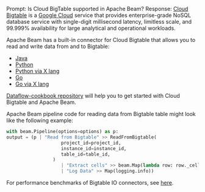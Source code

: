 Prompt:
Is Cloud BigTable supported in Apache Beam?
Response:
[Cloud Bigtable](https://cloud.google.com/bigtable) is a [Google Cloud](https://cloud.google.com/) service that provides  enterprise-grade NoSQL database service with single-digit millisecond latency, limitless scale, and 99.999% availability for large analytical and operational workloads.

Apache Beam has a built-in connector for Cloud Bigtable that allows you to read and write data from and to Bigtable:
* [Java](https://beam.apache.org/releases/javadoc/current/org/apache/beam/sdk/io/gcp/bigtable/BigtableIO.html)
* [Python](https://beam.apache.org/releases/pydoc/current/apache_beam.io.gcp.bigtableio.html)
* [Python via X lang](https://pkg.go.dev/github.com/apache/beam/sdks/v2/go/pkg/beam/io/xlang/bigtableio)
* [Go](https://pkg.go.dev/github.com/apache/beam/sdks/v2/go/pkg/beam/io/bigtableio)
* [Go via X lang](https://pkg.go.dev/github.com/apache/beam/sdks/v2/go/pkg/beam/io/xlang/bigtableio)

[Dataflow-cookbook repository](https://github.com/GoogleCloudPlatform/dataflow-cookbook) will help you to get started with Cloud Bigtable and Apache Beam.

Apache Beam pipeline code for reading data from Bigtable table might look like the following example:

```python
with beam.Pipeline(options=options) as p:
output = (p | "Read from Bigtable" >> ReadFromBigtable(
                    project_id=project_id,
                    instance_id=instance_id,
                    table_id=table_id,
                 )
                    | "Extract cells" >> beam.Map(lambda row: row._cells)
                    | "Log Data" >> Map(logging.info))
```
For performance benchmarks of Bigtable IO connectors, see [here](https://beam.apache.org/performance/bigtable/).
